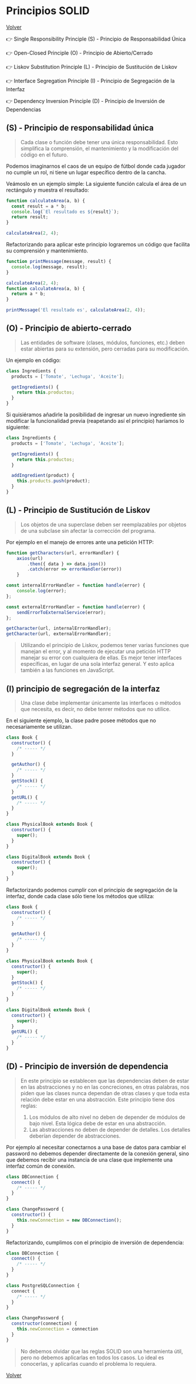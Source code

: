 # Principios SOLID

[Volver](./JavaScript.md)

👉 Single Responsibility Principle (S) - Principio de Responsabilidad Única

👉 Open-Closed Principle (O) - Principio de Abierto/Cerrado

👉 Liskov Substitution Principle (L) - Principio de Sustitución de Liskov

👉 Interface Segregation Principle (I) - Principio de Segregación de la Interfaz

👉 Dependency Inversion Principle (D) - Principio de Inversión de Dependencias

## (S) - Principio de responsabilidad única

> Cada clase o función debe tener una única responsabilidad. Esto simplifica la comprensión, el mantenimiento y la modificación del código en el futuro.

Podemos imaginarnos el caos de un equipo de fútbol donde cada jugador no cumple un rol, ni tiene un lugar específico dentro de la cancha.

Veámoslo en un ejemplo simple: La siguiente función calcula el área de un rectángulo y muestra el resultado:

```js
function calculateArea(a, b) {
  const result = a * b;
  console.log(`El resultado es ${result}`);
  return result;
}

calculateArea(2, 4);
```

Refactorizando para aplicar este principio lograremos un código que facilita su comprensión y mantenimiento.

```js
function printMessage(message, result) {
  console.log(message, result);
}

calculateArea(2, 4);
function calculateArea(a, b) {
  return a * b;
}

printMessage('El resultado es', calculateArea(2, 4));
```

## (O) - Principio de abierto-cerrado

> Las entidades de software (clases, módulos, funciones, etc.) deben estar abiertas para su extensión, pero cerradas para su modificación.

Un ejemplo en código:

```js
class Ingredients {
  products = ['Tomate', 'Lechuga', 'Aceite'];

  getIngredients() {
    return this.productos;
  }
}
```

Si quisiéramos añadirle la posibilidad de ingresar un nuevo ingrediente sin modificar la funcionalidad previa (reapetando así el principio) haríamos lo siguiente:

```js
class Ingredients {
  products = ['Tomate', 'Lechuga', 'Aceite'];

  getIngredients() {
    return this.productos;
  }

  addIngredient(product) {
    this.products.push(product);
  }
}
```

## (L) - Principio de Sustitución de Liskov

> Los objetos de una superclase deben ser reemplazables por objetos de una subclase sin afectar la corrección del programa.

Por ejemplo en el manejo de errores ante una petición HTTP:

```js
function getCharacters(url, errorHandler) {
    axios(url)
        .then({ data } => data.json())
        .catch(error => errorHandler(error))
    }

const internalErrorHandler = function handle(error) {
    console.log(error);
};

const externalErrorHandler = function handle(error) {
    sendErrorToExternalService(error);
};

getCharacter(url, internalErrorHandler);
getCharacter(url, externalErrorHandler);
```

> Utilizando el principio de Liskov, podemos tener varias funciones que manejan el error, y al momento de ejecutar una petición HTTP manejar su error con cualquiera de ellas.
> Es mejor tener interfaces específicas, en lugar de una sola interfaz general. Y esto aplica también a las funciones en JavaScript.

## (I) principio de segregación de la interfaz

> Una clase debe implementar únicamente las interfaces o métodos que necesita, es decir, no debe tenrer métodos que no utilice.

En el siguiente ejemplo, la clase padre posee métodos que no necesariamente se utilizan.

```js
class Book {
  constructor() {
    /* ----- */
  }

  getAuthor() {
    /* ----- */
  }
  getStock() {
    /* ----- */
  }
  getURL() {
    /* ----- */
  }
}

class PhysicalBook extends Book {
  constructor() {
    super();
  }
}

class DigitalBook extends Book {
  constructor() {
    super();
  }
}
```

Refactorizando podemos cumplir con el principio de segregación de la interfaz, donde cada clase sólo tiene los métodos que utiliza:

```js
class Book {
  constructor() {
    /* ----- */
  }

  getAuthor() {
    /* ----- */
  }
}

class PhysicalBook extends Book {
  constructor() {
    super();
  }
  getStock() {
    /* ----- */
  }
}

class DigitalBook extends Book {
  constructor() {
    super();
  }
  getURL() {
    /* ----- */
  }
}
```

## (D) - Principio de inversión de dependencia

> En este principio se establecen que las dependencias deben de estar en las abstracciones y no en las concreciones, en otras palabras, nos piden que las clases nunca dependan de otras clases y que toda esta relación debe estar en una abstracción. Este principio tiene dos reglas:
>
> 1. Los módulos de alto nivel no deben de depender de módulos de bajo nivel. Esta lógica debe de estar en una abstracción.
> 2. Las abstracciones no deben de depender de detalles. Los detalles deberían depender de abstracciones.

Por ejemplo al necesitar conectarnos a una base de datos para cambiar el password no debemos depender directamente de la conexión general, sino que debemos recibir una instancia de una clase que implemente una interfaz común de conexión.

```js
class DBConnection {
  connect() {
    /* ----- */
  }
}

class ChangePassword {
  constructor() {
    this.newConnection = new DBConnection();
  }
}
```

Refactorizando, cumplimos con el principio de inversión de dependencia:

```js
class DBConnection {
  connect() {
    /* ----- */
  }
}

class PostgreSQLConnection {
  connect {
    /* ----- */
  }
}

class ChangePassword {
  constructor(connection) {
    this.newConnection = connection
  }
}
```

> No debemos olvidar que las reglas SOLID son una herramienta útil, pero no debemos aplicarlas en todos los casos. Lo ideal es conocerlas, y aplicarlas cuando el problema lo requiera.

[Volver](./JavaScript.md)